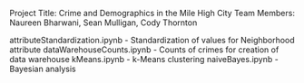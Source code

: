 Project Title: Crime and Demographics in the Mile High City
Team Members: Naureen Bharwani, Sean Mulligan, Cody Thornton

attributeStandardization.ipynb - Standardization of values for Neighborhood attribute
dataWarehouseCounts.ipynb - Counts of crimes for creation of data warehouse
kMeans.ipynb - k-Means clustering 
naiveBayes.ipynb - Bayesian analysis



